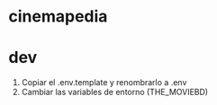 # cinemapedia

# dev

1. Copiar el .env.template y renombrarlo a .env
2. Cambiar las variables de entorno (THE_MOVIEBD)  
